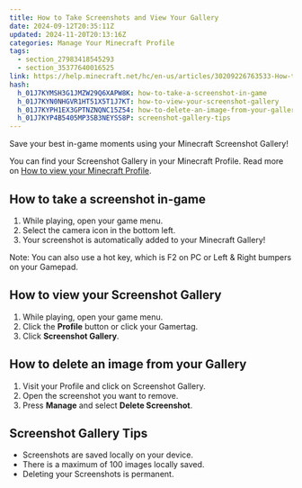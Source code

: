 ```yaml
---
title: How to Take Screenshots and View Your Gallery
date: 2024-09-12T20:35:11Z
updated: 2024-11-20T20:13:16Z
categories: Manage Your Minecraft Profile
tags:
  - section_27983418545293
  - section_35377640016525
link: https://help.minecraft.net/hc/en-us/articles/30209226763533-How-to-Take-Screenshots-and-View-Your-Gallery
hash:
  h_01J7KYMSH3G1JMZW29Q6XAPW8K: how-to-take-a-screenshot-in-game
  h_01J7KYN0NHGVR1HT51X5T1J7KT: how-to-view-your-screenshot-gallery
  h_01J7KYPH1EX3GPTNZNQNC15Z54: how-to-delete-an-image-from-your-gallery
  h_01J7KYP4B5405MP3SB3NEYSS8P: screenshot-gallery-tips
---
```


Save your best in-game moments using your Minecraft Screenshot Gallery!

You can find your Screenshot Gallery in your Minecraft Profile. Read more on [How to view your Minecraft Profile](https://help.minecraft.net/hc/en-us/articles/27780690574477).

## How to take a screenshot in-game

1.  While playing, open your game menu.
2.  Select the camera icon in the bottom left.
3.  Your screenshot is automatically added to your Minecraft Gallery!

Note: You can also use a hot key, which is F2 on PC or Left & Right bumpers on your Gamepad.

## How to view your Screenshot Gallery

1.  While playing, open your game menu.
2.  Click the **Profile** button or click your Gamertag.
3.  Click **Screenshot Gallery**.

## How to delete an image from your Gallery

1.  Visit your Profile and click on Screenshot Gallery.
2.  Open the screenshot you want to remove.
3.  Press **Manage** and select **Delete Screenshot**.

## Screenshot Gallery Tips

- Screenshots are saved locally on your device.
- There is a maximum of 100 images locally saved.
- Deleting your Screenshots is permanent.
